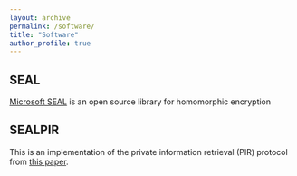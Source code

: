 ```yaml
---
layout: archive
permalink: /software/
title: "Software"
author_profile: true
---
```



## SEAL 

[Microsoft SEAL](https://github.com/microsoft/seal) is an open source library for homomorphic encryption


## SEALPIR 

This is an implementation of the private information retrieval (PIR) protocol 
from [this paper](https://ieeexplore.ieee.org/abstract/document/8418648).

